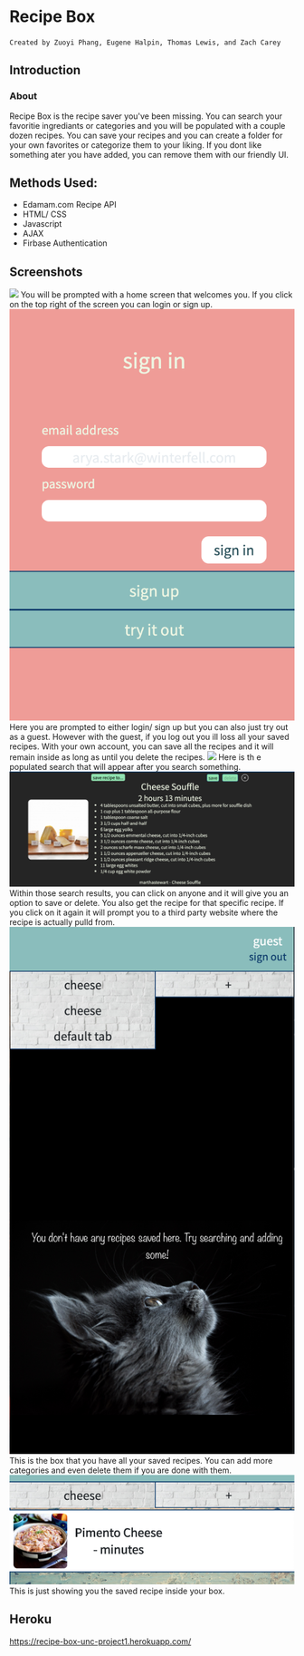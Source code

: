 # Recipe Box

`Created by Zuoyi Phang, Eugene Halpin, Thomas Lewis, and Zach Carey`

## Introduction

### About

Recipe Box is the recipe saver you've been missing. You can search your favoritie ingrediants or categories and you will be populated with a couple dozen recipes. You can save your recipes and you can create a folder for your own favorites or categorize them to your liking. If you dont like something ater you have added, you can remove them with our friendly UI.

## Methods Used:

- Edamam.com Recipe API
- HTML/ CSS
- Javascript
- AJAX
- Firbase Authentication

## Screenshots

![](assets/images/home.png)
You will be prompted with a home screen that welcomes you. If you click on the top right of the screen you can login or sign up.
![](assets/images/login.png)
Here you are prompted to either login/ sign up but you can also just try out as a guest. However with the guest, if you log out you ill loss all your saved recipes. With your own account, you can save all the recipes and it will remain inside as long as until you delete the recipes.
![](assets/images/search.png)
Here is th e populated search that will appear after you search something.
![](assets/images/result.png)
Within those search results, you can click on anyone and it will give you an option to save or delete. You also get the recipe for that specific recipe. If you click on it again it will prompt you to a third party website where the recipe is actually pulld from.
![](assets/images/recipe-box.png)
This is the box that you have all your saved recipes. You can add more categories and even delete them if you are done with them.
![](assets/images/recipe-box-save.png)
This is just showing you the saved recipe inside your box.

## Heroku

https://recipe-box-unc-project1.herokuapp.com/
